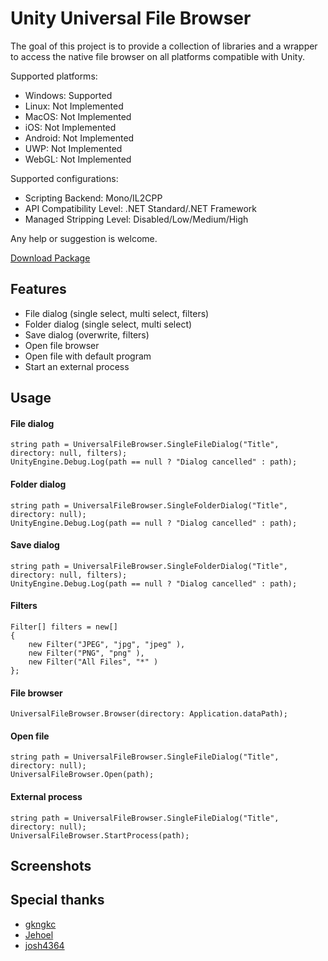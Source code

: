 # Unity Universal File Browser

The goal of this project is to provide a collection of libraries and a wrapper to access the native file browser on all platforms compatible with Unity.

Supported platforms: 
- Windows: Supported
- Linux: Not Implemented
- MacOS: Not Implemented
- iOS: Not Implemented
- Android: Not Implemented
- UWP: Not Implemented
- WebGL: Not Implemented

Supported configurations: 
- Scripting Backend: Mono/IL2CPP
- API Compatibility Level: .NET Standard/.NET Framework
- Managed Stripping Level: Disabled/Low/Medium/High

Any help or suggestion is welcome.

[Download Package](https://github.com/Profy/Unity-UniversalFileBrowser/releases/download/v0.1.0/UniversalFileBrowser.v0.1.0.unitypackage)

## Features
- File dialog (single select, multi select, filters)
- Folder dialog (single select, multi select)
- Save dialog (overwrite, filters)
- Open file browser
- Open file with default program
- Start an external process

## Usage
#### File dialog
    string path = UniversalFileBrowser.SingleFileDialog("Title", directory: null, filters);
	UnityEngine.Debug.Log(path == null ? "Dialog cancelled" : path);
#### Folder dialog
    string path = UniversalFileBrowser.SingleFolderDialog("Title", directory: null);
	UnityEngine.Debug.Log(path == null ? "Dialog cancelled" : path);
#### Save dialog
    string path = UniversalFileBrowser.SingleFolderDialog("Title", directory: null, filters);
	UnityEngine.Debug.Log(path == null ? "Dialog cancelled" : path);
#### Filters
    Filter[] filters = new[]
    {
        new Filter("JPEG", "jpg", "jpeg" ),
        new Filter("PNG", "png" ),
        new Filter("All Files", "*" )
    };
#### File browser
    UniversalFileBrowser.Browser(directory: Application.dataPath);
#### Open file
    string path = UniversalFileBrowser.SingleFileDialog("Title", directory: null);
    UniversalFileBrowser.Open(path);
#### External process
    string path = UniversalFileBrowser.SingleFileDialog("Title", directory: null);
    UniversalFileBrowser.StartProcess(path);

## Screenshots

## Special thanks
- [gkngkc](https://github.com/gkngkc/UnityStandaloneFileBrowser)
- [Jehoel](https://github.com/Jehoel/ShellFileDialogs)
- [josh4364](https://github.com/josh4364/IL2cppStartProcess)
